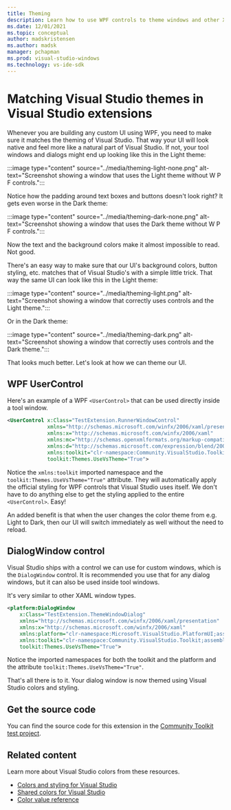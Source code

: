 ```yaml
---
title: Theming
description: Learn how to use WPF controls to theme windows and other XAML controls to match Visual Studio's color themes.
ms.date: 12/01/2021
ms.topic: conceptual
author: madskristensen
ms.author: madsk
manager: pchapman
ms.prod: visual-studio-windows
ms.technology: vs-ide-sdk
---
```

# Matching Visual Studio themes in Visual Studio extensions


Whenever you are building any custom UI using WPF, you need to make sure it matches the theming of Visual Studio. That way your UI will look native and feel more like a natural part of Visual Studio. If not, your tool windows and dialogs might end up looking like this in the Light theme:

:::image type="content" source="../media/theming-light-none.png" alt-text="Screenshot showing a window that uses the Light theme without W P F controls.":::

Notice how the padding around text boxes and buttons doesn't look right? It gets even worse in the Dark theme:

:::image type="content" source="../media/theming-dark-none.png" alt-text="Screenshot showing a window that uses the Dark theme without W P F controls.":::

Now the text and the background colors make it almost impossible to read. Not good.

There's an easy way to make sure that our UI's background colors, button styling, etc. matches that of Visual Studio's with a simple little trick. That way the same UI can look like this in the Light theme:

:::image type="content" source="../media/theming-light.png" alt-text="Screenshot showing a window that correctly uses controls and the Light theme.":::

Or in the Dark theme:

:::image type="content" source="../media/theming-dark.png" alt-text="Screenshot showing a window that correctly uses controls and the Dark theme.":::

That looks much better. Let's look at how we can theme our UI.

## WPF UserControl
Here's an example of a WPF `<UserControl>` that can be used directly inside a tool window.

```xml
<UserControl x:Class="TestExtension.RunnerWindowControl"
             xmlns="http://schemas.microsoft.com/winfx/2006/xaml/presentation"
             xmlns:x="http://schemas.microsoft.com/winfx/2006/xaml"
             xmlns:mc="http://schemas.openxmlformats.org/markup-compatibility/2006"
             xmlns:d="http://schemas.microsoft.com/expression/blend/2008"
             xmlns:toolkit="clr-namespace:Community.VisualStudio.Toolkit;assembly=Community.VisualStudio.Toolkit"
             toolkit:Themes.UseVsTheme="True">
```

Notice the `xmlns:toolkit` imported namespace and the `toolkit:Themes.UseVsTheme="True"` attribute. They will automatically apply the official styling for WPF controls that Visual Studio uses itself. We don't have to do anything else to get the styling applied to the entire `<UserControl>`. Easy!

An added benefit is that when the user changes the color theme from e.g. Light to Dark, then our UI will switch immediately as well without the need to reload.

## DialogWindow control
Visual Studio ships with a control we can use for custom windows, which is the `DialogWindow` control. It is recommended you use that for any dialog windows, but it can also be used inside tool windows.

It's very similar to other XAML window types.

```xml
<platform:DialogWindow 
    x:Class="TestExtension.ThemeWindowDialog"
    xmlns="http://schemas.microsoft.com/winfx/2006/xaml/presentation"
    xmlns:x="http://schemas.microsoft.com/winfx/2006/xaml"
    xmlns:platform="clr-namespace:Microsoft.VisualStudio.PlatformUI;assembly=Microsoft.VisualStudio.Shell.15.0"
    xmlns:toolkit="clr-namespace:Community.VisualStudio.Toolkit;assembly=Community.VisualStudio.Toolkit"
    toolkit:Themes.UseVsTheme="True">
```

Notice the imported namespaces for both the toolkit and the platform and the attribute `toolkit:Themes.UseVsTheme="True"`.

That's all there is to it. Your dialog window is now themed using Visual Studio colors and styling.

## Get the source code
You can find the source code for this extension in the [Community Toolkit test project](https://github.com/VsixCommunity/Community.VisualStudio.Toolkit/tree/master/demo/VSSDK.TestExtension).

## Related content
Learn more about Visual Studio colors from these resources.

* [Colors and styling for Visual Studio](../../ux-guidelines/colors-and-styling-for-visual-studio.md)
* [Shared colors for Visual Studio](../../ux-guidelines/shared-colors-for-visual-studio.md)
* [Color value reference](../../ux-guidelines/color-value-reference-for-visual-studio.md)
